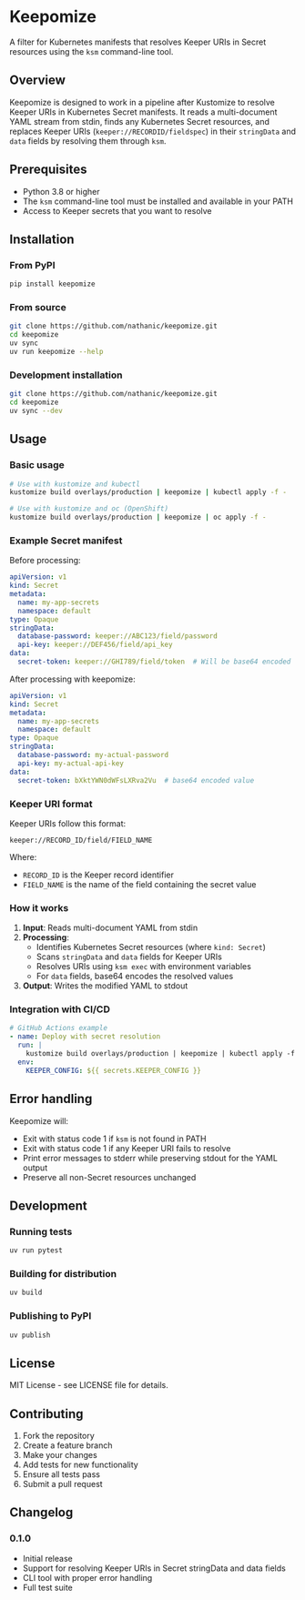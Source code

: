 # Keepomize

A filter for Kubernetes manifests that resolves Keeper URIs in Secret resources using the `ksm` command-line tool.

## Overview

Keepomize is designed to work in a pipeline after Kustomize to resolve Keeper URIs in Kubernetes Secret manifests. It reads a multi-document YAML stream from stdin, finds any Kubernetes Secret resources, and replaces Keeper URIs (`keeper://RECORDID/fieldspec`) in their `stringData` and `data` fields by resolving them through `ksm`.

## Prerequisites

- Python 3.8 or higher
- The `ksm` command-line tool must be installed and available in your PATH
- Access to Keeper secrets that you want to resolve

## Installation

### From PyPI

```bash
pip install keepomize
```

### From source

```bash
git clone https://github.com/nathanic/keepomize.git
cd keepomize
uv sync
uv run keepomize --help
```

### Development installation

```bash
git clone https://github.com/nathanic/keepomize.git
cd keepomize
uv sync --dev
```

## Usage

### Basic usage

```bash
# Use with kustomize and kubectl
kustomize build overlays/production | keepomize | kubectl apply -f -

# Use with kustomize and oc (OpenShift)
kustomize build overlays/production | keepomize | oc apply -f -
```

### Example Secret manifest

Before processing:
```yaml
apiVersion: v1
kind: Secret
metadata:
  name: my-app-secrets
  namespace: default
type: Opaque
stringData:
  database-password: keeper://ABC123/field/password
  api-key: keeper://DEF456/field/api_key
data:
  secret-token: keeper://GHI789/field/token  # Will be base64 encoded
```

After processing with keepomize:
```yaml
apiVersion: v1
kind: Secret
metadata:
  name: my-app-secrets
  namespace: default
type: Opaque
stringData:
  database-password: my-actual-password
  api-key: my-actual-api-key
data:
  secret-token: bXktYWN0dWFsLXRva2Vu  # base64 encoded value
```

### Keeper URI format

Keeper URIs follow this format:
```
keeper://RECORD_ID/field/FIELD_NAME
```

Where:
- `RECORD_ID` is the Keeper record identifier
- `FIELD_NAME` is the name of the field containing the secret value

### How it works

1. **Input**: Reads multi-document YAML from stdin
2. **Processing**: 
   - Identifies Kubernetes Secret resources (where `kind: Secret`)
   - Scans `stringData` and `data` fields for Keeper URIs
   - Resolves URIs using `ksm exec` with environment variables
   - For `data` fields, base64 encodes the resolved values
3. **Output**: Writes the modified YAML to stdout

### Integration with CI/CD

```yaml
# GitHub Actions example
- name: Deploy with secret resolution
  run: |
    kustomize build overlays/production | keepomize | kubectl apply -f -
  env:
    KEEPER_CONFIG: ${{ secrets.KEEPER_CONFIG }}
```

## Error handling

Keepomize will:
- Exit with status code 1 if `ksm` is not found in PATH
- Exit with status code 1 if any Keeper URI fails to resolve
- Print error messages to stderr while preserving stdout for the YAML output
- Preserve all non-Secret resources unchanged

## Development

### Running tests

```bash
uv run pytest
```

### Building for distribution

```bash
uv build
```

### Publishing to PyPI

```bash
uv publish
```

## License

MIT License - see LICENSE file for details.

## Contributing

1. Fork the repository
2. Create a feature branch
3. Make your changes
4. Add tests for new functionality
5. Ensure all tests pass
6. Submit a pull request

## Changelog

### 0.1.0

- Initial release
- Support for resolving Keeper URIs in Secret stringData and data fields
- CLI tool with proper error handling
- Full test suite